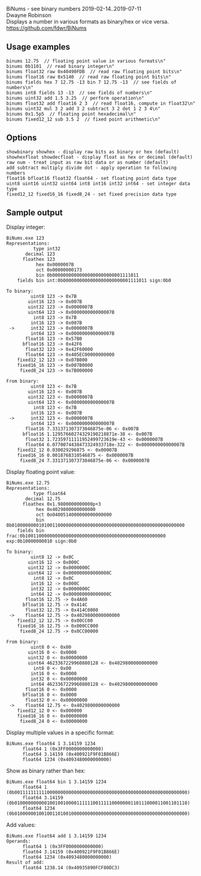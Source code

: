 BiNums - see binary numbers
2019-02-14..2019-07-11  
Dwayne Robinson  
Displays a number in various formats as binary/hex or vice versa.  
https://github.com/fdwr/BiNums

## Usage examples

    binums 12.75  // floating point value in various formats\n"
    binums 0b1101  // read binary integer\n"
    binums float32 raw 0x40490FDB  // read raw floating point bits\n"
    binums float16 raw 0x5140  // read raw floating point bits\n"
    binums fields hex 7 12.75 -13 bin 7 12.75 -13  // see fields of numbers\n"
    binums int8 fields 13 -13  // see fields of numbers\n"
    binums uint32 add 1.5 3.25  // perform operation\n"
    binums float32 add float16 2 3  // read float16, compute in float32\n"
    binums uint32 mul 3 2 add 3 2 subtract 3 2 dot 1 2 3 4\n"
    binums 0x1.5p5  // floating point hexadecimal\n"
    binums fixed12_12 sub 3.5 2  // fixed point arithmetic\n"

## Options

    showbinary showhex - display raw bits as binary or hex (default)
    showhexfloat showdecfloat - display float as hex or decimal (default)
    raw num - treat input as raw bit data or as number (default)
    add subtract multiply divide dot - apply operation to following numbers
    float16 bfloat16 float32 float64 - set floating point data type
    uint8 uint16 uint32 uint64 int8 int16 int32 int64 - set integer data type
    fixed12_12 fixed16_16 fixed8_24 - set fixed precision data type

## Sample output

Display integer:

    BiNums.exe 123
    Representations:
              type int32
           decimal 123
          floathex 123
               hex 0x0000007B
               oct 0o00000000173
               bin 0b00000000000000000000000001111011
        fields bin int:0b0000000000000000000000001111011 sign:0b0

    To binary:
             uint8 123 -> 0x7B
            uint16 123 -> 0x007B
            uint32 123 -> 0x0000007B
            uint64 123 -> 0x000000000000007B
              int8 123 -> 0x7B
             int16 123 -> 0x007B
     ->      int32 123 -> 0x0000007B
             int64 123 -> 0x000000000000007B
           float16 123 -> 0x57B0
          bfloat16 123 -> 0x42F6
           float32 123 -> 0x42F60000
           float64 123 -> 0x405EC00000000000
        fixed12_12 123 -> 0x07B000
        fixed16_16 123 -> 0x007B0000
         fixed8_24 123 -> 0x7B000000

    From binary:
             uint8 123 <- 0x7B
            uint16 123 <- 0x007B
            uint32 123 <- 0x0000007B
            uint64 123 <- 0x000000000000007B
              int8 123 <- 0x7B
             int16 123 <- 0x007B
     ->      int32 123 <- 0x0000007B
             int64 123 <- 0x000000000000007B
           float16 7.331371307373046875e-06 <- 0x007B
          bfloat16 1.12957660274329190218871e-38 <- 0x007B
           float32 1.72359711111952499723619e-43 <- 0x0000007B
           float64 6.0770074438473324933718e-322 <- 0x000000000000007B
        fixed12_12 0.030029296875 <- 0x00007B
        fixed16_16 0.0018768310546875 <- 0x0000007B
         fixed8_24 7.331371307373046875e-06 <- 0x0000007B

Display floating point value:

    BiNums.exe 12.75
    Representations:
              type float64
           decimal 12.75
          floathex 0x1.9800000000000p+3
               hex 0x4029800000000000
               oct 0o0400514000000000000000
               bin 0b0100000000101001100000000000000000000000000000000000000000000000
        fields bin frac:0b1001100000000000000000000000000000000000000000000000 exp:0b10000000010 sign:0b0

    To binary:
             uint8 12 -> 0x0C
            uint16 12 -> 0x000C
            uint32 12 -> 0x0000000C
            uint64 12 -> 0x000000000000000C
              int8 12 -> 0x0C
             int16 12 -> 0x000C
             int32 12 -> 0x0000000C
             int64 12 -> 0x000000000000000C
           float16 12.75 -> 0x4A60
          bfloat16 12.75 -> 0x414C
           float32 12.75 -> 0x414C0000
     ->    float64 12.75 -> 0x4029800000000000
        fixed12_12 12.75 -> 0x00CC00
        fixed16_16 12.75 -> 0x000CC000
         fixed8_24 12.75 -> 0x0CC00000

    From binary:
             uint8 0 <- 0x00
            uint16 0 <- 0x0000
            uint32 0 <- 0x00000000
            uint64 4623367229960880128 <- 0x4029800000000000
              int8 0 <- 0x00
             int16 0 <- 0x0000
             int32 0 <- 0x00000000
             int64 4623367229960880128 <- 0x4029800000000000
           float16 0 <- 0x0000
          bfloat16 0 <- 0x0000
           float32 0 <- 0x00000000
     ->    float64 12.75 <- 0x4029800000000000
        fixed12_12 0 <- 0x000000
        fixed16_16 0 <- 0x00000000
         fixed8_24 0 <- 0x00000000

Display multiple values in a specific format:

    BiNums.exe float64 1 3.14159 1234
          float64 1 (0x3FF0000000000000)
          float64 3.14159 (0x400921F9F01B866E)
          float64 1234 (0x4093480000000000)

Show as binary rather than hex:

    BiNums.exe float64 bin 1 3.14159 1234
          float64 1 (0b0011111111110000000000000000000000000000000000000000000000000000)
          float64 3.14159 (0b0100000000001001001000011111100111110000000110111000011001101110)
          float64 1234 (0b0100000010010011010010000000000000000000000000000000000000000000)

Add values:

    BiNums.exe float64 add 1 3.14159 1234
    Operands:
          float64 1 (0x3FF0000000000000)
          float64 3.14159 (0x400921F9F01B866E)
          float64 1234 (0x4093480000000000)
    Result of add:
          float64 1238.14 (0x40935890FCF80DC3)
